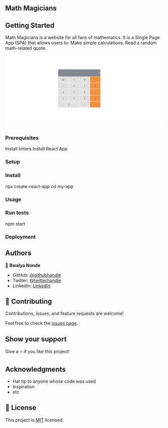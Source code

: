## Math Magicians

## Getting Started
Math Magicians is a website for all fans of mathematics. It is a Single Page App (SPA) that allows users to:
Make simple calculations.
Read a random math-related quote.

![screenshot](./src/calculator.png)

### Prerequisites
Install linters
Install React App
### Setup

### Install
npx create-react-app 
cd my-app
### Usage

### Run tests
npm start
### Deployment



## Authors


👤 **Bwalya Nonde**

- GitHub: [@githubhandle](https://github.com/BwalyaNonde)
- Twitter: [@twitterhandle](https://twitter.com/nonde_bwalya)
- LinkedIn: [LinkedIn](https://www.linkedin.com/in/bwalya-nonde-5865601a9/)


## 🤝 Contributing

Contributions, issues, and feature requests are welcome!

Feel free to check the [issues page](../../issues/).

## Show your support

Give a ⭐️ if you like this project!

## Acknowledgments

- Hat tip to anyone whose code was used
- Inspiration
- etc

## 📝 License

This project is [MIT](./MIT.md) licensed.
